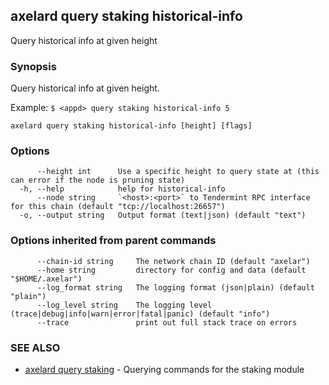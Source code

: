 ## axelard query staking historical-info

Query historical info at given height

### Synopsis

Query historical info at given height.

Example:
`$ <appd> query staking historical-info 5`

```
axelard query staking historical-info [height] [flags]
```

### Options

```
      --height int      Use a specific height to query state at (this can error if the node is pruning state)
  -h, --help            help for historical-info
      --node string     `<host>:<port>` to Tendermint RPC interface for this chain (default "tcp://localhost:26657")
  -o, --output string   Output format (text|json) (default "text")
```

### Options inherited from parent commands

```
      --chain-id string     The network chain ID (default "axelar")
      --home string         directory for config and data (default "$HOME/.axelar")
      --log_format string   The logging format (json|plain) (default "plain")
      --log_level string    The logging level (trace|debug|info|warn|error|fatal|panic) (default "info")
      --trace               print out full stack trace on errors
```

### SEE ALSO

- [axelard query staking](/cli-docs/v0_31_2/axelard_query_staking) - Querying commands for the staking module

